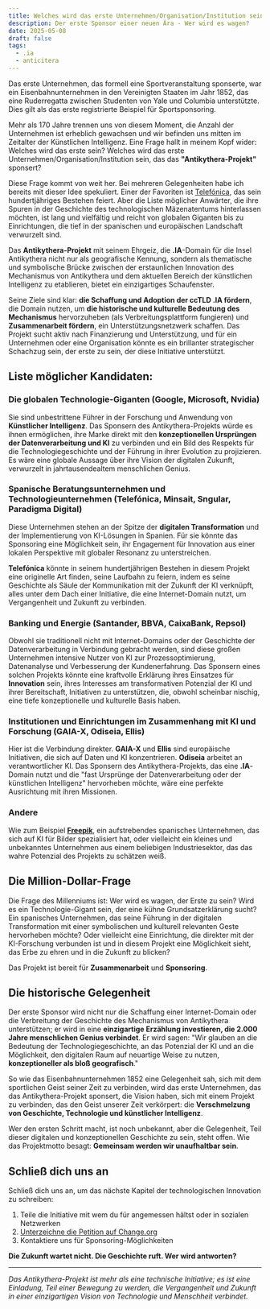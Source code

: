 ```yaml
---
title: Welches wird das erste Unternehmen/Organisation/Institution sein, das das "Antikythera-Projekt" sponsert?
description: Der erste Sponsor einer neuen Ära - Wer wird es wagen?
date: 2025-05-08
draft: false
tags:
  - .ia
  - anticitera
---
```


Das erste Unternehmen, das formell eine Sportveranstaltung sponserte, war ein Eisenbahnunternehmen in den Vereinigten Staaten im Jahr 1852, das eine Ruderregatta zwischen Studenten von Yale und Columbia unterstützte. Dies gilt als das erste registrierte Beispiel für Sportsponsoring.

Mehr als 170 Jahre trennen uns von diesem Moment, die Anzahl der Unternehmen ist erheblich gewachsen und wir befinden uns mitten im Zeitalter der Künstlichen Intelligenz. Eine Frage hallt in meinem Kopf wider: Welches wird das erste sein? Welches wird das erste Unternehmen/Organisation/Institution sein, das das **"Antikythera-Projekt"** sponsert?

Diese Frage kommt von weit her. Bei mehreren Gelegenheiten habe ich bereits mit dieser Idee spekuliert. Einer der Favoriten ist [Telefónica](https://www.telefonica.com/es/), das sein hundertjähriges Bestehen feiert. Aber die Liste möglicher Anwärter, die ihre Spuren in der Geschichte des technologischen Mäzenatentums hinterlassen möchten, ist lang und vielfältig und reicht von globalen Giganten bis zu Einrichtungen, die tief in der spanischen und europäischen Landschaft verwurzelt sind.

Das **Antikythera-Projekt** mit seinem Ehrgeiz, die **.IA**-Domain für die Insel Antikythera nicht nur als geografische Kennung, sondern als thematische und symbolische Brücke zwischen der erstaunlichen Innovation des Mechanismus von Antikythera und dem aktuellen Bereich der künstlichen Intelligenz zu etablieren, bietet ein einzigartiges Schaufenster.

Seine Ziele sind klar: **die Schaffung und Adoption der ccTLD .IA fördern**, die Domain nutzen, um **die historische und kulturelle Bedeutung des Mechanismus** hervorzuheben (als Verbreitungsplattform fungieren) und **Zusammenarbeit fördern**, ein Unterstützungsnetzwerk schaffen. Das Projekt sucht aktiv nach Finanzierung und Unterstützung, und für ein Unternehmen oder eine Organisation könnte es ein brillanter strategischer Schachzug sein, der erste zu sein, der diese Initiative unterstützt.

## Liste möglicher Kandidaten:

### **Die globalen Technologie-Giganten (Google, Microsoft, Nvidia)**
Sie sind unbestrittene Führer in der Forschung und Anwendung von **Künstlicher Intelligenz**. Das Sponsern des Antikythera-Projekts würde es ihnen ermöglichen, ihre Marke direkt mit den **konzeptionellen Ursprüngen der Datenverarbeitung und KI** zu verbinden und ein Bild des Respekts für die Technologiegeschichte und der Führung in ihrer Evolution zu projizieren. Es wäre eine globale Aussage über ihre Vision der digitalen Zukunft, verwurzelt in jahrtausendealtem menschlichen Genius.

### **Spanische Beratungsunternehmen und Technologieunternehmen (Telefónica, Minsait, Sngular, Paradigma Digital)**
Diese Unternehmen stehen an der Spitze der **digitalen Transformation** und der Implementierung von KI-Lösungen in Spanien. Für sie könnte das Sponsoring eine Möglichkeit sein, ihr Engagement für Innovation aus einer lokalen Perspektive mit globaler Resonanz zu unterstreichen.

**Telefónica** könnte in seinem hundertjährigen Bestehen in diesem Projekt eine originelle Art finden, seine Laufbahn zu feiern, indem es seine Geschichte als Säule der Kommunikation mit der Zukunft der KI verknüpft, alles unter dem Dach einer Initiative, die eine Internet-Domain nutzt, um Vergangenheit und Zukunft zu verbinden.

### **Banking und Energie (Santander, BBVA, CaixaBank, Repsol)**
Obwohl sie traditionell nicht mit Internet-Domains oder der Geschichte der Datenverarbeitung in Verbindung gebracht werden, sind diese großen Unternehmen intensive Nutzer von KI zur Prozessoptimierung, Datenanalyse und Verbesserung der Kundenerfahrung. Das Sponsern eines solchen Projekts könnte eine kraftvolle Erklärung ihres Einsatzes für **Innovation** sein, ihres Interesses am transformativen Potenzial der KI und ihrer Bereitschaft, Initiativen zu unterstützen, die, obwohl scheinbar nischig, eine tiefe konzeptionelle und kulturelle Basis haben.

### **Institutionen und Einrichtungen im Zusammenhang mit KI und Forschung (GAIA-X, Odiseia, Ellis)**
Hier ist die Verbindung direkter. **GAIA-X** und **Ellis** sind europäische Initiativen, die sich auf Daten und KI konzentrieren. **Odiseia** arbeitet an verantwortlicher KI. Das Sponsern des Antikythera-Projekts, das eine **.IA**-Domain nutzt und die "fast Ursprünge der Datenverarbeitung oder der künstlichen Intelligenz" hervorheben möchte, wäre eine perfekte Ausrichtung mit ihren Missionen.

### **Andere**
Wie zum Beispiel [**Freepik**](https://www.freepik.es/), ein aufstrebendes spanisches Unternehmen, das sich auf KI für Bilder spezialisiert hat, oder vielleicht ein kleines und unbekanntes Unternehmen aus einem beliebigen Industriesektor, das das wahre Potenzial des Projekts zu schätzen weiß.

## Die Million-Dollar-Frage

Die Frage des Millenniums ist: Wer wird es wagen, der Erste zu sein? Wird es ein Technologie-Gigant sein, der eine kühne Grundsatzerklärung sucht? Ein spanisches Unternehmen, das seine Führung in der digitalen Transformation mit einer symbolischen und kulturell relevanten Geste hervorheben möchte? Oder vielleicht eine Einrichtung, die direkter mit der KI-Forschung verbunden ist und in diesem Projekt eine Möglichkeit sieht, das Erbe zu ehren und in die Zukunft zu blicken?

Das Projekt ist bereit für **Zusammenarbeit** und **Sponsoring**.

## Die historische Gelegenheit

Der erste Sponsor wird nicht nur die Schaffung einer Internet-Domain oder die Verbreitung der Geschichte des Mechanismus von Antikythera unterstützen; er wird in eine **einzigartige Erzählung investieren, die 2.000 Jahre menschlichen Genius verbindet**. Er wird sagen: "Wir glauben an die Bedeutung der Technologiegeschichte, an das Potenzial der KI und an die Möglichkeit, den digitalen Raum auf neuartige Weise zu nutzen, **konzeptioneller als bloß geografisch**."

So wie das Eisenbahnunternehmen 1852 eine Gelegenheit sah, sich mit dem sportlichen Geist seiner Zeit zu verbinden, wird das erste Unternehmen, das das Antikythera-Projekt sponsert, die Vision haben, sich mit einem Projekt zu verbinden, das den Geist unserer Zeit verkörpert: die **Verschmelzung von Geschichte, Technologie und künstlicher Intelligenz**.

Wer den ersten Schritt macht, ist noch unbekannt, aber die Gelegenheit, Teil dieser digitalen und konzeptionellen Geschichte zu sein, steht offen. Wie das Projektmotto besagt: **Gemeinsam werden wir unaufhaltbar sein**.

## Schließ dich uns an

Schließ dich uns an, um das nächste Kapitel der technologischen Innovation zu schreiben:

1. Teile die Initiative mit wem du für angemessen hältst oder in sozialen Netzwerken
2. [Unterzeichne die Petition auf Change.org](https://chng.it/hqCyzBpwgW)
3. Kontaktiere uns für Sponsoring-Möglichkeiten

**Die Zukunft wartet nicht. Die Geschichte ruft. Wer wird antworten?**

---

*Das Antikythera-Projekt ist mehr als eine technische Initiative; es ist eine Einladung, Teil einer Bewegung zu werden, die Vergangenheit und Zukunft in einer einzigartigen Vision von Technologie und Menschheit verbindet.*